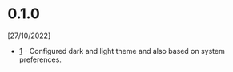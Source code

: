 # 0.1.0
[27/10/2022]

- [1](https://github.com/ruanpasta/about-me/issues/1) - Configured dark and light theme and also based on system preferences.